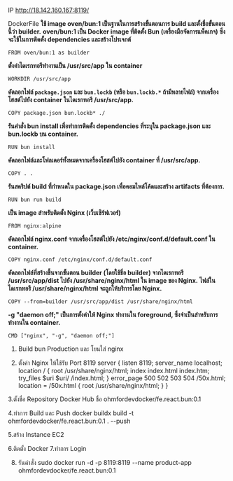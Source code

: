 IP http://18.142.160.167:8119/

DockerFile
**ใช้ image oven/bun:1 เป็นฐานในการสร้างขั้นตอนการ build และตั้งชื่อขั้นตอนนี้ว่า builder.**
**oven/bun:1 เป็น Docker image ที่ติดตั้ง Bun (เครื่องมือจัดการแพ็คเกจ) ซึ่งจะใช้ในการติดตั้ง dependencies และสร้างโปรเจกต์**

`FROM oven/bun:1 as builder`

**ตั้งค่าไดเรกทอรีทำงานเป็น /usr/src/app ใน container**

`WORKDIR /usr/src/app`

**คัดลอกไฟล์ `package.json` และ `bun.lockb` (หรือ `bun.lockb.*` ถ้ามีหลายไฟล์) จากเครื่องโฮสต์ไปยัง container ในไดเรกทอรี /usr/src/app.**

`COPY package.json bun.lockb* ./`

**รันคำสั่ง bun install เพื่อทำการติดตั้ง dependencies ที่ระบุใน package.json และ bun.lockb บน container.**

`RUN bun install`

**คัดลอกไฟล์และโฟลเดอร์ทั้งหมดจากเครื่องโฮสต์ไปยัง container ที่ /usr/src/app.**

`COPY . .`

**รันสคริปต์ build ที่กำหนดใน package.json เพื่อคอมไพล์โค้ดและสร้าง artifacts ที่ต้องการ.**

`RUN bun run build`

**เป็น image สำหรับติดตั้ง Nginx (เว็บเซิร์ฟเวอร์)**

`FROM nginx:alpine`

**คัดลอกไฟล์ nginx.conf จากเครื่องโฮสต์ไปยัง /etc/nginx/conf.d/default.conf ใน container.**

`COPY nginx.conf /etc/nginx/conf.d/default.conf`

**คัดลอกไฟล์ที่สร้างขึ้นจากขั้นตอน builder (โดยใช้ชื่อ builder) จากไดเรกทอรี /usr/src/app/dist ไปยัง /usr/share/nginx/html ใน image ของ Nginx.**
**ไฟล์ในไดเรกทอรี /usr/share/nginx/html จะถูกให้บริการโดย Nginx.**

`COPY --from=builder /usr/src/app/dist /usr/share/nginx/html`

**-g "daemon off;" เป็นการตั้งค่าให้ Nginx ทำงานใน foreground, ซึ่งจำเป็นสำหรับการทำงานใน container.**

`CMD ["nginx", "-g", "daemon off;"]`


1. Build bun Production และ โยนใส่ nginx

2. ตั้งค่า Nginx ให้ใช้รับ Port 8119
server {
    listen       8119;
    server_name  localhost;
    location / {
        root   /usr/share/nginx/html;
        index  index.html index.htm;
        try_files $uri $uri/ /index.html;
    }
    error_page   500 502 503 504  /50x.html;
    location = /50x.html {
        root   /usr/share/nginx/html;
    }
}

3.ตั้งชื่อ Repository
Docker Hub ชื่อ 
ohmfordevdocker/fe.react.bun:0.1

4.ทำการ Build และ Push
docker buildx build -t ohmfordevdocker/fe.react.bun:0.1 . --push 


5.สร้าง Instance EC2

6.ติดตั้ง Docker 
7.ทำการ Login 

8. รันคำสั่ง sudo docker run -d -p 8119:8119 --name product-app ohmfordevdocker/fe.react.bun:0.1
